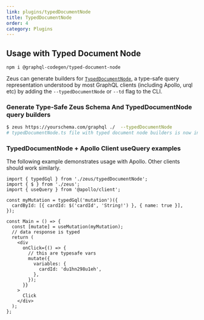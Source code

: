 ```yaml
---
link: plugins/typedDocumentNode
title: TypedDocumentNode
order: 4
category: Plugins
---
```


## Usage with Typed Document Node

```
npm i @graphql-codegen/typed-document-node
```

Zeus can generate builders for [`TypedDocumentNode`][typed-document-node], a type-safe query
representation understood by most GraphQL clients (including Apollo, urql etc) by adding the
`--typedDocumentNode` or `--td` flag to the CLI.

### Generate Type-Safe Zeus Schema And TypedDocumentNode query builders

```sh
$ zeus https://yourschema.com/graphql ./  --typedDocumentNode
# typedDocumentNode.ts file with typed document node builders is now in the output destination
```

### TypedDocumentNode + Apollo Client useQuery examples

The following example demonstrates usage with Apollo. Other clients should work similarly.

```tsx
import { typedGql } from './zeus/typedDocumentNode';
import { $ } from './zeus';
import { useQuery } from '@apollo/client';

const myMutation = typedGql('mutation')({
  cardById: [{ cardId: $('cardId', 'String!') }, { name: true }],
});

const Main = () => {
  const [mutate] = useMutation(myMutation);
  // data response is typed
  return (
    <div
      onClick={() => {
        // this are typesafe vars
        mutate({
          variables: {
            cardId: 'du1hn298u1eh',
          },
        });
      }}
    >
      Click
    </div>
  );
};
```

[typed-document-node]: https://www.graphql-code-generator.com/plugins/typed-document-node
